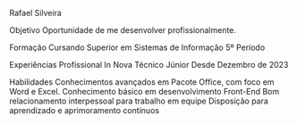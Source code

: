 Rafael Silveira

Objetivo
Oportunidade de me desenvolver profissionalmente.

Formação
Cursando Superior em Sistemas de Informação
5º Período

Experiências Profissional
In Nova 
Técnico Júnior
Desde Dezembro de 2023

Habilidades
Conhecimentos avançados em Pacote Office, com foco em Word e Excel.
Conhecimento básico em desenvolvimento Front-End
Bom relacionamento interpessoal para trabalho em equipe
Disposição para aprendizado e aprimoramento contínuos